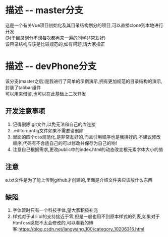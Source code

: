 # 描述 -- master分支
这是一个有关Vue项目初始化及其目录结构划分的项目,可以直接clone到本地进行开发
<br/>
(对于目录划分不想每次都再来一遍的同学非常友好)
<br/>
该目录结构应该是比较规范的,如有问题,请大家指正

# 描述 -- devPhone分支
该分支(master之后)是我进行了简单的示例演示,拥有更加规范的目录结构的演示,封装了tabbar组件
<br/>
可以用来借鉴,也可以在此基础上二次开发

## 开发注意事项
1. 记得删除.git文件,以免无法和自己的库连接
2. .editorconfig文件如果不需要请删除
3. 里面的四个css规范化,是非常友好的,而且引用顺序也是我排好的,不建议修改顺序,代码有不合适自己的可以修改并保存为自己的哟!
4. 注意自己根据需求,更改public中的index.html的动态改变根元素字体大小的值

## 注意
a.txt文件是为了能上传到github才创建的,里面是介绍文件夹应该放什么东西

## 缺陷
1. 字体暂时只有一个科技字体,望大家积极补充
2. 样式对于ul li ol的支持接近于零,但是一般也用不到原本样式的列表,如果对于html css感觉不太会修改的,可以看我的博客:https://blog.csdn.net/langwang_100/category_10206316.html
